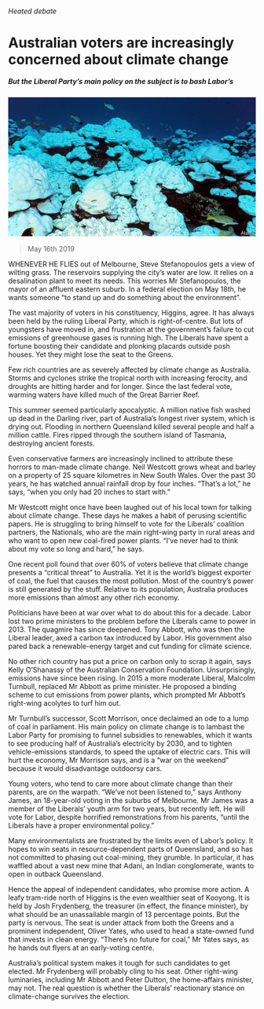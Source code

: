 ###### Heated debate

# Australian voters are increasingly concerned about climate change 

##### But the Liberal Party’s main policy on the subject is to bash Labor’s 

![image](images/20190518_asp003.jpg) 

> May 16th 2019 

WHENEVER HE FLIES out of Melbourne, Steve Stefanopoulos gets a view of wilting grass. The reservoirs supplying the city’s water are low. It relies on a desalination plant to meet its needs. This worries Mr Stefanopoulos, the mayor of an affluent eastern suburb. In a federal election on May 18th, he wants someone “to stand up and do something about the environment”. 

The vast majority of voters in his constituency, Higgins, agree. It has always been held by the ruling Liberal Party, which is right-of-centre. But lots of youngsters have moved in, and frustration at the government’s failure to cut emissions of greenhouse gases is running high. The Liberals have spent a fortune boosting their candidate and plonking placards outside posh houses. Yet they might lose the seat to the Greens. 

Few rich countries are as severely affected by climate change as Australia. Storms and cyclones strike the tropical north with increasing ferocity, and droughts are hitting harder and for longer. Since the last federal vote, warming waters have killed much of the Great Barrier Reef. 

This summer seemed particularly apocalyptic. A million native fish washed up dead in the Darling river, part of Australia’s longest river system, which is drying out. Flooding in northern Queensland killed several people and half a million cattle. Fires ripped through the southern island of Tasmania, destroying ancient forests. 

Even conservative farmers are increasingly inclined to attribute these horrors to man-made climate change. Neil Westcott grows wheat and barley on a property of 25 square kilometres in New South Wales. Over the past 30 years, he has watched annual rainfall drop by four inches. “That’s a lot,” he says, “when you only had 20 inches to start with.” 

Mr Westcott might once have been laughed out of his local town for talking about climate change. These days he makes a habit of perusing scientific papers. He is struggling to bring himself to vote for the Liberals’ coalition partners, the Nationals, who are the main right-wing party in rural areas and who want to open new coal-fired power plants. “I’ve never had to think about my vote so long and hard,” he says. 

One recent poll found that over 60% of voters believe that climate change presents a “critical threat” to Australia. Yet it is the world’s biggest exporter of coal, the fuel that causes the most pollution. Most of the country’s power is still generated by the stuff. Relative to its population, Australia produces more emissions than almost any other rich economy. 

Politicians have been at war over what to do about this for a decade. Labor lost two prime ministers to the problem before the Liberals came to power in 2013. The quagmire has since deepened. Tony Abbott, who was then the Liberal leader, axed a carbon tax introduced by Labor. His government also pared back a renewable-energy target and cut funding for climate science. 

No other rich country has put a price on carbon only to scrap it again, says Kelly O’Shanassy of the Australian Conservation Foundation. Unsurprisingly, emissions have since been rising. In 2015 a more moderate Liberal, Malcolm Turnbull, replaced Mr Abbott as prime minister. He proposed a binding scheme to cut emissions from power plants, which prompted Mr Abbott’s right-wing acolytes to turf him out. 

Mr Turnbull’s successor, Scott Morrison, once declaimed an ode to a lump of coal in parliament. His main policy on climate change is to lambast the Labor Party for promising to funnel subsidies to renewables, which it wants to see producing half of Australia’s electricity by 2030, and to tighten vehicle-emissions standards, to speed the uptake of electric cars. This will hurt the economy, Mr Morrison says, and is a “war on the weekend” because it would disadvantage outdoorsy cars. 

Young voters, who tend to care more about climate change than their parents, are on the warpath. “We’ve not been listened to,” says Anthony James, an 18-year-old voting in the suburbs of Melbourne. Mr James was a member of the Liberals’ youth arm for two years, but recently left. He will vote for Labor, despite horrified remonstrations from his parents, “until the Liberals have a proper environmental policy.” 

Many environmentalists are frustrated by the limits even of Labor’s policy. It hopes to win seats in resource-dependent parts of Queensland, and so has not committed to phasing out coal-mining, they grumble. In particular, it has waffled about a vast new mine that Adani, an Indian conglomerate, wants to open in outback Queensland. 

Hence the appeal of independent candidates, who promise more action. A leafy tram-ride north of Higgins is the even wealthier seat of Kooyong. It is held by Josh Frydenberg, the treasurer (in effect, the finance minister), by what should be an unassailable margin of 13 percentage points. But the party is nervous. The seat is under attack from both the Greens and a prominent independent, Oliver Yates, who used to head a state-owned fund that invests in clean energy. “There’s no future for coal,” Mr Yates says, as he hands out flyers at an early-voting centre. 

Australia’s political system makes it tough for such candidates to get elected. Mr Frydenberg will probably cling to his seat. Other right-wing luminaries, including Mr Abbott and Peter Dutton, the home-affairs minister, may not. The real question is whether the Liberals’ reactionary stance on climate-change survives the election. 

